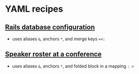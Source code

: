# YAML recipes

## [Rails database configuration](rails_database_configuration.md)

- uses aliases `&`, anchors `*`, and merge keys `<<:`

## [Speaker roster at a conference](speaker_roster.md)

- uses aliases `&`, anchors `*`, and folded block in a mapping `: >`
